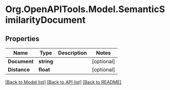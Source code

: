 # Org.OpenAPITools.Model.SemanticSimilarityDocument

## Properties

Name | Type | Description | Notes
------------ | ------------- | ------------- | -------------
**Document** | **string** |  | [optional] 
**Distance** | **float** |  | [optional] 

[[Back to Model list]](../README.md#documentation-for-models) [[Back to API list]](../README.md#documentation-for-api-endpoints) [[Back to README]](../README.md)

